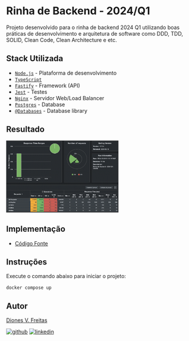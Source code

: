 # Rinha de Backend - 2024/Q1

Projeto desenvolvido para o rinha de backend 2024 Q1 utilizando boas práticas de desenvolvimento e arquitetura de software como DDD, TDD, SOLID, Clean Code, Clean Architecture e etc.

## Stack Utilizada
- [`Node.js`](https://nodejs.org) - Plataforma de desenvolvimento
- [`TypeScript`](https://www.typescriptlang.org)
- [`Fastify`](https://fastify.dev) - Framework (API)
- [`Jest`](https://jestjs.io) - Testes
- [`Nginx`](https://www.nginx.com) - Servidor Web/Load Balancer
- [`Postgres`](https://www.postgresql.org) - Database
- [`@Databases`](https://www.atdatabases.org) - Database library

## Resultado
<img src="stress_test_result.png" width="60%" alt="Resultado do stress test">

## Implementação

- [Código Fonte](https://github.com/dionesvfreitas/rinha-de-backend-2024-q1-node)


## Instruções
Execute o comando abaixo para iniciar o projeto:
```
docker compose up
```
## Autor

[Diones V. Freitas](mailto:dionesfreitas@live.com)

[![github](https://img.shields.io/badge/github-181717?style=for-the-badge&logo=github&logoColor=white)](https://github.com/dionesvfreitas)
[![linkedin](https://img.shields.io/badge/linkedin-0A66C2?style=for-the-badge&logo=linkedin&logoColor=white)](https://www.linkedin.com/in/dionesvfreitas)
